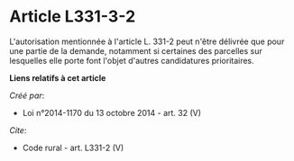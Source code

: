 # Article L331-3-2

L'autorisation mentionnée à l'article L. 331-2 peut n'être délivrée que pour une partie de la demande, notamment si certaines
des parcelles sur lesquelles elle porte font l'objet d'autres candidatures prioritaires.

**Liens relatifs à cet article**

_Créé par_:

  - Loi n°2014-1170 du 13 octobre 2014 - art. 32 (V)

_Cite_:

  - Code rural - art. L331-2 (V)
